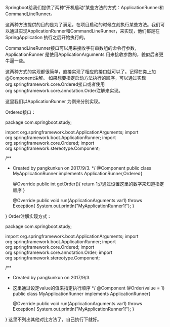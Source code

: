 Springboot给我们提供了两种“开机启动”某些方法的方式：ApplicationRunner和CommandLineRunner。

这两种方法提供的目的是为了满足，在项目启动的时候立刻执行某些方法。我们可以通过实现ApplicationRunner和CommandLineRunner，来实现，他们都是在SpringApplication 执行之后开始执行的。

CommandLineRunner接口可以用来接收字符串数组的命令行参数，ApplicationRunner 是使用ApplicationArguments 用来接收参数的，貌似后者更牛逼一些。


这两种方式的实现都很简单，直接实现了相应的接口就可以了。记得在类上加@Component注解。
如果想要指定启动方法执行的顺序，可以通过实现org.springframework.core.Ordered接口或者使用org.springframework.core.annotation.Order注解来实现。

这里我们以ApplicationRunner 为例来分别实现。

Ordered接口：

package com.springboot.study;

import org.springframework.boot.ApplicationArguments;
import org.springframework.boot.ApplicationRunner;
import org.springframework.core.Ordered;
import org.springframework.stereotype.Component;

/**
 * Created by pangkunkun on 2017/9/3.
 */
@Component
public class MyApplicationRunner implements ApplicationRunner,Ordered{


    @Override
    public int getOrder(){
        return 1;//通过设置这里的数字来知道指定顺序
    }

    @Override
    public void run(ApplicationArguments var1) throws Exception{
        System.out.println("MyApplicationRunner1!");
    }

}
Order注解实现方式：

package com.springboot.study;

import org.springframework.boot.ApplicationArguments;
import org.springframework.boot.ApplicationRunner;
import org.springframework.core.Ordered;
import org.springframework.core.annotation.Order;
import org.springframework.stereotype.Component;

/**
 * Created by pangkunkun on 2017/9/3.
 * 这里通过设定value的值来指定执行顺序
 */
@Component
@Order(value = 1)
public class MyApplicationRunner implements ApplicationRunner{

    @Override
    public void run(ApplicationArguments var1) throws Exception{
        System.out.println("MyApplicationRunner1!");
    }

}
这里不列出其他对比方法了，自己执行下就好。







